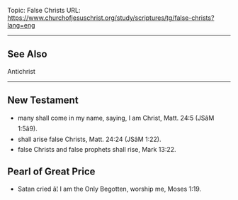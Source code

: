 Topic: False Christs
URL: https://www.churchofjesuschrist.org/study/scriptures/tg/false-christs?lang=eng

---

## See Also

Antichrist

---

## New Testament

- many shall come in my name, saying, I am Christ, Matt. 24:5 (JSâM 1:5â9).
- shall arise false Christs, Matt. 24:24 (JSâM 1:22).
- false Christs and false prophets shall rise, Mark 13:22.

## Pearl of Great Price

- Satan cried â¦ I am the Only Begotten, worship me, Moses 1:19.

